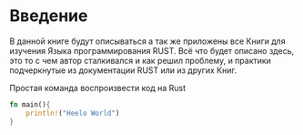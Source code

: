 # Введение

В данной книге будут описываться а так же приложены все Книги для изучения Языка программирования RUST.
Всё что будет описано здесь, это то с чем автор сталкивался и как решил проблему, и практики подчеркнутые из документации RUST или из других Книг.

Простая команда воспроизвести код на Rust 
```rust
fn main(){
    println!("Heelo World")
}
``` 